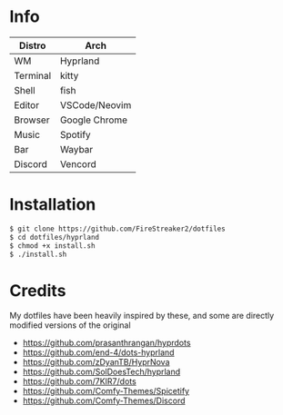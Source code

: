 # Info
| Distro   | Arch                           |
|----------|--------------------------------|
| WM       | Hyprland                       |
| Terminal | kitty                          |
| Shell    | fish                           |
| Editor   | VSCode/Neovim                  |
| Browser  | Google Chrome                  |
| Music    | Spotify                        |
| Bar      | Waybar                         |
| Discord  | Vencord                        |

# Installation
```bash
$ git clone https://github.com/FireStreaker2/dotfiles
$ cd dotfiles/hyprland
$ chmod +x install.sh
$ ./install.sh
```

# Credits
My dotfiles have been heavily inspired by these, and some are directly modified versions of the original  

* https://github.com/prasanthrangan/hyprdots
* https://github.com/end-4/dots-hyprland
* https://github.com/zDyanTB/HyprNova
* https://github.com/SolDoesTech/hyprland
* https://github.com/7KIR7/dots
* https://github.com/Comfy-Themes/Spicetify
* https://github.com/Comfy-Themes/Discord
